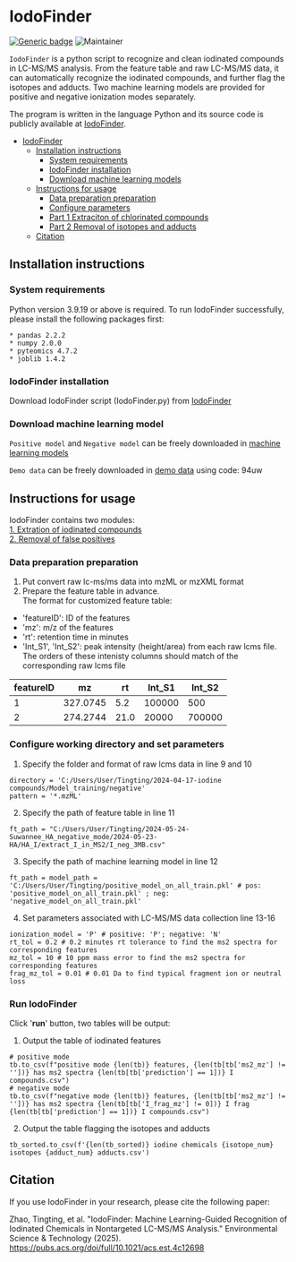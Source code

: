 # IodoFinder
[![Generic badge](https://img.shields.io/badge/IodoFinder-ver_1.0-<COLOR>.svg)](https://github.com/Huanlab/IodoFinder)
![Maintainer](https://img.shields.io/badge/maintainer-Tingting_Zhao-blue)

`IodoFinder` is a python script to recognize and clean iodinated compounds in LC-MS/MS analysis. 
From the feature table and raw LC-MS/MS data, it can automatically recognize the iodinated compounds,
and further flag the isotopes and adducts. Two machine learning models are provided for positive and negative ionization modes separately.

The program is written in the language Python and its source code is publicly available at [IodoFinder](https://github.com/Huanlab/IodoFinder).

<!-- TOC -->
* [IodoFinder](#iodofinder)
  * [Installation instructions](#installation-instructions)
    * [System requirements](#system-requirements-)
    * [IodoFinder installation](#iodofinder-installation)
    * [Download machine learning models](#download-machine-learning-model)
  * [Instructions for usage](#instructions-for-usage)
    * [Data preparation preparation](#data-preparation-preparation)
    * [Configure parameters](#configure-working-directory-and-set-parameters)
    * [Part 1 Extraciton of chlorinated compounds](#part-1-extraciton-of-chlorinated-compounds)
    * [Part 2 Removal of isotopes and adducts](#part-2-alignment-across-samples)
  * [Citation](#citation)
<!-- TOC -->


## Installation instructions
### System requirements 
Python version 3.9.19 or above is required. To run IodoFinder successfully, please install the following packages first:

```angular2html
* pandas 2.2.2
* numpy 2.0.0
* pyteomics 4.7.2
* joblib 1.4.2
```

### IodoFinder installation
Download IodoFinder script (IodoFinder.py) from [IodoFinder](https://github.com/Huanlab/IodoFinder)

### Download machine learning model
`Positive model` and `Negative model` can be freely downloaded in [machine learning models](https://github.com/HuanLab/IodoFinder/tree/main/machine_learning_models)

`Demo data` can be freely downloaded in [demo data](https://pan.baidu.com/s/1NyJodxDjegBf53vPjqoDjA?pwd=94uw) using code: 94uw

## Instructions for usage

IodoFinder contains two modules: <br>
[1. Extration of iodinated compounds](#Part-1-Identification-of-chlorinated-compounds) <br>
[2. Removal of false positives](#Part-2-Alignment-across-samples) <br>

### Data preparation preparation
1. Put convert raw lc-ms/ms data into mzML or mzXML format
2. Prepare the feature table in advance. <br>
   The format for customized feature table:<br>
- 'featureID': ID of the features
- 'mz': m/z of the features
- 'rt': retention time in minutes
- 'Int_S1', 'Int_S2': peak intensity (height/area) from each raw lcms file. The orders of these intenisty columns should match of the corresponding raw lcms file

| featureID | mz        | rt   | Int_S1 | Int_S2  |
|-----------|-----------|------|--------|---------|
| 1         | 327.0745  | 5.2  | 100000 | 500     |
| 2         | 274.2744  | 21.0 | 20000  | 700000  |

### Configure working directory and set parameters
1. Specify the folder and format of raw lcms data in line 9 and 10
  ```angular2html
  directory = 'C:/Users/User/Tingting/2024-04-17-iodine compounds/Model_training/negative' 
  pattern = '*.mzML'
  ```
2. Specify the path of feature table in line 11
  ```angular2html
  ft_path = "C:/Users/User/Tingting/2024-05-24-Suwannee_HA_negative_mode/2024-05-23-HA/HA_I/extract_I_in_MS2/I_neg_3MB.csv"
  ```
3. Specify the path of machine learning model in line 12
  ```angular2html
  ft_path = model_path = 'C:/Users/User/Tingting/positive_model_on_all_train.pkl' # pos: 'positive_model_on_all_train.pkl' ; neg: 'negative_model_on_all_train.pkl'
  ```
4. Set parameters associated with LC-MS/MS data collection line 13-16
  ```angular2html
  ionization_model = 'P' # positive: 'P'; negative: 'N'
  rt_tol = 0.2 # 0.2 minutes rt tolerance to find the ms2 spectra for corresponding features
  mz_tol = 10 # 10 ppm mass error to find the ms2 spectra for corresponding features
  frag_mz_tol = 0.01 # 0.01 Da to find typical fragment ion or neutral loss
  ```

### Run IodoFinder
Click '**run**' button, two tables will be output:

1. Output the table of iodinated features
  ```
  # positive mode
  tb.to_csv(f"positive mode {len(tb)} features, {len(tb[tb['ms2_mz'] != ''])} has ms2 spectra {len(tb[tb['prediction'] == 1])} I compounds.csv")
  # negative mode
  tb.to_csv(f"negative mode {len(tb)} features, {len(tb[tb['ms2_mz'] != ''])} has ms2 spectra {len(tb[tb['I_frag_mz'] != 0])} I frag {len(tb[tb['prediction'] == 1])} I compounds.csv")
  ```
2. Output the table flagging the isotopes and adducts
  ```
  tb_sorted.to_csv(f'{len(tb_sorted)} iodine chemicals {isotope_num} isotopes {adduct_num} adducts.csv')
  ```

## Citation
If you use IodoFinder in your research, please cite the following paper:

Zhao, Tingting, et al. "IodoFinder: Machine Learning-Guided Recognition of Iodinated Chemicals in Nontargeted LC-MS/MS Analysis." Environmental Science & Technology (2025).
https://pubs.acs.org/doi/full/10.1021/acs.est.4c12698
 


